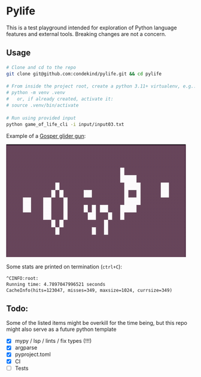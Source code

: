 # Pylife

This is a test playground intended for exploration of Python language features and external tools. Breaking changes are not a concern.

## Usage

```bash
# Clone and cd to the repo
git clone git@github.com:condekind/pylife.git && cd pylife

# From inside the project root, create a python 3.11+ virtualenv, e.g.:
# python -m venv .venv
#   or, if already created, activate it:
# source .venv/bin/activate

# Run using provided input
python game_of_life_cli -i input/input03.txt
```

Example of a [Gosper glider gun](https://en.wikipedia.org/wiki/Gun_(cellular_automaton)):

![demo_gun, a pattern with a main part that repeats periodically, like an oscillator, and that also periodically emits spaceships](assets/gif/demo_gosper_glider_gun.gif)

Some stats are printed on termination (`ctrl+C`):
```
^CINFO:root:
Running time: 4.7897047996521 seconds
CacheInfo(hits=123047, misses=349, maxsize=1024, currsize=349)
```

## Todo:

Some of the listed items might be overkill for the time being, but this repo might also serve as a future python template

- [x] mypy / lsp / lints / fix types (!!!)
- [x] argparse
- [x] pyproject.toml
- [x] CI
- [ ] Tests
